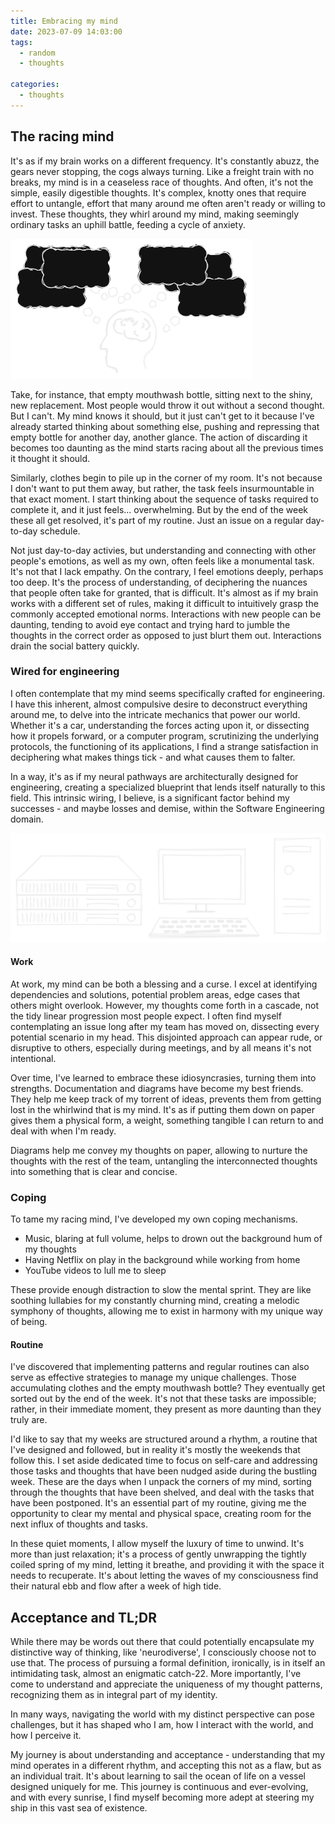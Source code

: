 ```yaml
---
title: Embracing my mind
date: 2023-07-09 14:03:00
tags:
  - random
  - thoughts

categories:
  - thoughts
---
```


## The racing mind

<p>It's as if my brain works on a different frequency. It's constantly abuzz,
the gears never stopping, the cogs always turning. Like a freight train
with no breaks, my mind is in a ceaseless race of thoughts. And often,
it's not the simple, easily digestible thoughts. It's complex, knotty
ones that require effort to untangle, effort that many around me often aren't ready
or willing to invest. These thoughts, they whirl around my mind, making seemingly
ordinary tasks an uphill battle, feeding a cycle of anxiety.</p>

![Multiple thoughts](images/embracing-my-mind/multiple-thoughts.png)

<p>Take, for instance, that empty mouthwash bottle, sitting next to the shiny,
new replacement. Most people would throw it out without a second thought.
But I can't. My mind knows it should, but it just can't get to it because
I've already started thinking about something else, pushing and repressing that
empty bottle for another day, another glance. The action of discarding it
becomes too daunting as the mind starts racing about all the previous
times it thought it should.</p>

<p>Similarly, clothes begin to pile up in the corner of my room.
It's not because I don't want to put them away, but rather,
the task feels insurmountable in that exact moment.
I start thinking about the sequence
of tasks required to complete it, and it just feels... overwhelming. 
But by the end of the week these all get resolved, it's part of my routine.
Just an issue on a regular day-to-day schedule.</p>

<p>Not just day-to-day activies, but understanding and connecting with other people's emotions, as well as my own,
often feels like a monumental task. It's not that I lack empathy. On the contrary,
I feel emotions deeply, perhaps too deep.
It's the process of understanding, of deciphering the nuances that people often
take for granted, that is difficult. It's almost as if my brain works
with a different set of rules, making it difficult to intuitively grasp the commonly
accepted emotional norms. Interactions with new people can be daunting, tending to avoid
eye contact and trying hard to jumble the thoughts in the correct order as opposed to just
blurt them out. Interactions drain the social battery quickly.</p>

### Wired for engineering

<p>I often contemplate that my mind seems specifically crafted for engineering.
I have this inherent, almost compulsive desire to deconstruct everything
around me, to delve into the intricate mechanics that power our world.
Whether it's a car, understanding the forces acting upon it, or dissecting
how it propels forward, or a computer program, scrutinizing the underlying
protocols, the functioning of its applications, I find a strange satisfaction
in deciphering what makes things tick - and what causes them to falter.</p>

<p>In a way, it's as if my neural pathways are architecturally designed for
engineering, creating a specialized blueprint that lends itself naturally
to this field. This intrinsic wiring, I believe, is a significant factor behind my
successes - and maybe losses and demise, within the Software Engineering domain.</p>

![Computers and servers](images/embracing-my-mind/computers-and-servers.png)

#### Work

<p>At work, my mind can be both a blessing and a curse. I excel at identifying
dependencies and solutions, potential problem areas, edge cases that others might overlook. However, my thoughts come forth in a cascade, not the tidy linear
progression most people expect. I often find myself contemplating an issue long after
my team has moved on, dissecting every potential scenario in my head.
This disjointed approach can appear rude, or disruptive to others, especially
during meetings, and by all means it's not intentional.</p>

<p>Over time, I've learned to embrace these idiosyncrasies, turning them into strengths.
Documentation and diagrams have become my best friends. They help me keep track
of my torrent of ideas, prevents them from getting lost in the whirlwind
that is my mind. It's as if putting them down on paper gives them a physical form,
a weight, something tangible I can return to and deal with when I'm ready.</p>

<p>Diagrams help me convey my thoughts on paper, allowing to nurture the thoughts
with the rest of the team, untangling the interconnected thoughts into something
that is clear and concise.</p>

### Coping

<p>To tame my racing mind, I've developed my own coping mechanisms.</p>

- Music, blaring at full volume, helps to drown out the background hum of my thoughts
- Having Netflix on play in the background while working from home
- YouTube videos to lull me to sleep

<p>These provide enough distraction to slow the mental sprint.
They are like soothing lullabies for my constantly churning mind, creating a melodic
symphony of thoughts, allowing me to exist in harmony with my unique way of being.</p>

#### Routine

<p>I've discovered that implementing patterns and regular routines can also serve as
effective strategies to manage my unique challenges.
Those accumulating clothes and the empty mouthwash bottle?
They eventually get sorted out by the end of the week.
It's not that these tasks are impossible; rather, in their immediate moment,
they present as more daunting than they truly are.</p>

<p>I'd like to say that my weeks are structured around a rhythm, a routine that I've
designed and followed, but in reality it's mostly the weekends that follow this.
I set aside dedicated time to focus on self-care and addressing those tasks and thoughts
that have been nudged aside during the bustling week.
These are the days when I unpack the corners of my mind, sorting through the
thoughts that have been shelved, and deal with the tasks that have been postponed.
It's an essential part of my routine, giving me the opportunity to clear my mental
and physical space, creating room for the next influx of thoughts and tasks.</p>

<p>In these quiet moments, I allow myself the luxury of time to unwind.
It's more than just relaxation; it's a process of gently unwrapping the tightly
coiled spring of my mind, letting it breathe, and providing it with the space it
needs to recuperate. It's about letting the waves of my consciousness find their
natural ebb and flow after a week of high tide.</p>

## Acceptance and TL;DR

<p>While there may be words out there that could potentially encapsulate
my distinctive way of thinking, like 'neurodiverse', I consciously
choose not to use that. The process of pursuing a formal definition, ironically,
is in itself an intimidating task, almost an enigmatic catch-22.
More importantly, I've come to understand and appreciate the uniqueness of my thought
patterns, recognizing them as in integral part of my identity.</p>

<p>In many ways, navigating the world with my distinct perspective can pose challenges,
but it has shaped who I am, how I interact with the world, and how I perceive it.</p>

<p>My journey is about understanding and acceptance - understanding that my mind operates
in a different rhythm, and accepting this not as a flaw, but
as an individual trait. It's about learning to sail the ocean of life on a vessel
designed uniquely for me. This journey is continuous and ever-evolving, and
with every sunrise, I find myself becoming more adept at steering my ship in this vast
sea of existence.</p>
